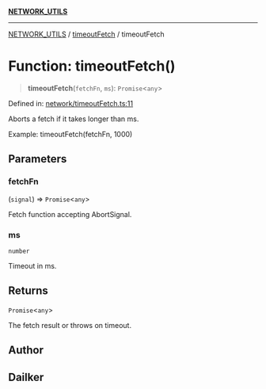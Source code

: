 [**NETWORK_UTILS**](../../README.md)

***

[NETWORK_UTILS](../../README.md) / [timeoutFetch](../README.md) / timeoutFetch

# Function: timeoutFetch()

> **timeoutFetch**(`fetchFn`, `ms`): `Promise`\<`any`\>

Defined in: [network/timeoutFetch.ts:11](https://github.com/dailker/everyutil-js/blob/b3e269da55b7d96c15eb37e98c5c4f6b94f05f6f/src/network/timeoutFetch.ts#L11)

Aborts a fetch if it takes longer than ms.

Example: timeoutFetch(fetchFn, 1000)

## Parameters

### fetchFn

(`signal`) => `Promise`\<`any`\>

Fetch function accepting AbortSignal.

### ms

`number`

Timeout in ms.

## Returns

`Promise`\<`any`\>

The fetch result or throws on timeout.

## Author

## Dailker
